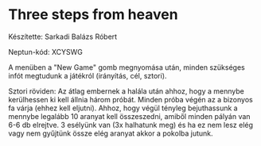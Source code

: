 # Three steps from heaven

Készítette: Sarkadi Balázs Róbert

Neptun-kód: XCYSWG

A menüben a "New Game" gomb megnyomása után, minden szükséges infót megtudunk a játékról (irányítás, cél, sztori).

Sztori röviden:
Az átlag embernek a halála után ahhoz, hogy a mennybe kerülhessen ki kell állnia három próbát. 
Minden próba végén az a bizonyos fa várja (ehhez kell eljutni). Ahhoz, hogy végül tényleg
bejuthassunk a mennybe legalább 10 aranyat kell összeszedni, amiből minden pályán van 6-6 db elrejtve. 
3 esélyünk van (3x halhatunk meg) és ha ez nem lesz elég vagy nem gyűjtünk össze elég aranyat akkor a 
pokolba jutunk. 

